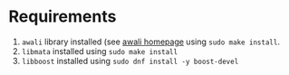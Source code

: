 # Requirements

  1. `awali` library installed (see [awali homepage](http://vaucanson-project.org/Awali/2.0/download.html) using `sudo make install`.
  2. `libmata` installed using `sudo make install`
  3. `libboost` installed using `sudo dnf install -y boost-devel`
